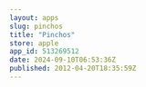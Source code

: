 ```yaml
---
layout: apps
slug: pinchos
title: "Pinchos"
store: apple
app_id: 513269512
date: 2024-09-10T06:53:36Z
published: 2012-04-20T18:35:59Z
---
```

